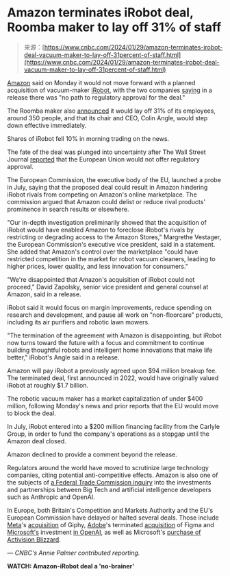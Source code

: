 <!--yml
category: 未分类
date: 2024-05-27 15:18:27
-->

# Amazon terminates iRobot deal, Roomba maker to lay off 31% of staff

> 来源：[https://www.cnbc.com/2024/01/29/amazon-terminates-irobot-deal-vacuum-maker-to-lay-off-31percent-of-staff.html](https://www.cnbc.com/2024/01/29/amazon-terminates-irobot-deal-vacuum-maker-to-lay-off-31percent-of-staff.html)

[Amazon](/quotes/AMZN/) said on Monday it would not move forward with a planned acquisition of vacuum-maker [iRobot](/quotes/IRBT/), with the two companies [saying](https://www.prnewswire.com/news-releases/amazon-and-irobot-agree-to-terminate-pending-acquisition-302046311.html) in a release there was "no path to regulatory approval for the deal."

The Roomba maker also [announced](https://www.prnewswire.com/news-releases/irobot-announces-operational-restructuring-plan-to-position-company-for-the-future-302046345.html) it would lay off 31% of its employees, around 350 people, and that its chair and CEO, Colin Angle, would step down effective immediately.

Shares of iRobot fell 10% in morning trading on the news.

The fate of the deal was plunged into uncertainty after The Wall Street Journal [reported](https://www.cnbc.com/2024/01/18/irobot-shares-tank-30percent-on-report-eu-plans-to-block-amazon-acquisition.html) that the European Union would not offer regulatory approval.

The European Commission, the executive body of the EU, launched a probe in July, saying that the proposed deal could result in Amazon hindering iRobot rivals from competing on Amazon's online marketplace. The commission argued that Amazon could delist or reduce rival products' prominence in search results or elsewhere.

"Our in-depth investigation preliminarily showed that the acquisition of iRobot would have enabled Amazon to foreclose iRobot's rivals by restricting or degrading access to the Amazon Stores," Margrethe Vestager, the European Commission's executive vice president, said in a statement. She added that Amazon's control over the marketplace "could have restricted competition in the market for robot vacuum cleaners, leading to higher prices, lower quality, and less innovation for consumers."

"We're disappointed that Amazon's acquisition of iRobot could not proceed," David Zapolsky, senior vice president and general counsel at Amazon, said in a release.

iRobot said it would focus on margin improvements, reduce spending on research and development, and pause all work on "non-floorcare" products, including its air purifiers and robotic lawn mowers.

"The termination of the agreement with Amazon is disappointing, but iRobot now turns toward the future with a focus and commitment to continue building thoughtful robots and intelligent home innovations that make life better," iRobot's Angle said in a release.

Amazon will pay iRobot a previously agreed upon $94 million breakup fee. The terminated deal, first announced in 2022, would have originally valued iRobot at roughly $1.7 billion.

The robotic vacuum maker has a market capitalization of under $400 million, following Monday's news and prior reports that the EU would move to block the deal.

In July, iRobot entered into a $200 million financing facility from the Carlyle Group, in order to fund the company's operations as a stopgap until the Amazon deal closed.

Amazon declined to provide a comment beyond the release.

Regulators around the world have moved to scrutinize large technology companies, citing potential anti-competitive effects. Amazon is also one of the subjects of [a Federal Trade Commission inquiry](https://www.cnbc.com/2024/01/25/ftc-looking-into-ai-deals-at-amazon-alphabet-microsoft-openai-.html) into the investments and partnerships between Big Tech and artificial intelligence developers such as Anthropic and OpenAI.

In Europe, both Britain's Competition and Markets Authority and the EU's European Commission have delayed or halted several deals. Those include [Meta](/quotes/META/)'s [acquisition](https://www.cnbc.com/2023/05/23/meta-sells-giphy-to-shutterstock-at-a-loss-in-a-53-million-deal.html) of Giphy, [Adobe](/quotes/ADBE/)'s terminated [acquisition](https://www.cnbc.com/2023/12/18/adobe-and-figma-call-off-20-billion-merger.html) of Figma and [Microsoft's](/quotes/MSFT/) investment [in OpenAI](https://www.cnbc.com/2023/12/08/microsofts-investment-in-openai-faces-initial-review-from-uk-cma.html), as well as Microsoft's [purchase of Activision Blizzard](https://www.cnbc.com/2023/10/13/microsoft-closes-activision-blizzard-deal-after-regulatory-review.html).

*— CNBC's Annie Palmer contributed reporting.*

**WATCH: Amazon-iRobot deal a 'no-brainer'**